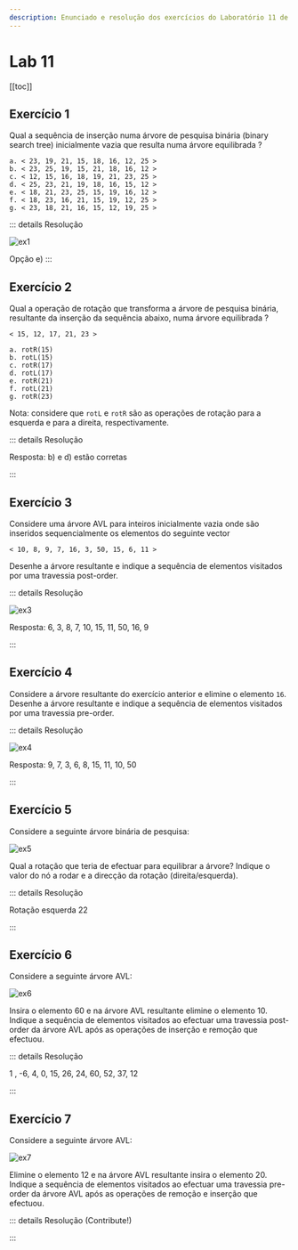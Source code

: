 ```yaml
---
description: Enunciado e resolução dos exercícios do Laboratório 11 de IAED
---
```


# Lab 11

[[toc]]

## Exercício 1

Qual a sequência de inserção numa árvore de pesquisa binária (binary search tree) inicialmente vazia que resulta numa árvore equilibrada ?

```
a. < 23, 19, 21, 15, 18, 16, 12, 25 >
b. < 23, 25, 19, 15, 21, 18, 16, 12 >
c. < 12, 15, 16, 18, 19, 21, 23, 25 >
d. < 25, 23, 21, 19, 18, 16, 15, 12 >
e. < 18, 21, 23, 25, 15, 19, 16, 12 >
f. < 18, 23, 16, 21, 15, 19, 12, 25 >
g. < 23, 18, 21, 16, 15, 12, 19, 25 >
```

::: details Resolução

<img src="./1111-ex1r.png" alt="ex1" class="invert-dark2">

Opção e)
:::

## Exercício 2

Qual a operação de rotação que transforma a árvore de pesquisa binária, resultante da inserção da sequência abaixo, numa árvore equilibrada ?

```
< 15, 12, 17, 21, 23 >

a. rotR(15)
b. rotL(15)
c. rotR(17)
d. rotL(17)
e. rotR(21)
f. rotL(21)
g. rotR(23)
```

Nota: considere que `rotL` e `rotR` são as operações de rotação para a esquerda e para a direita, respectivamente.

::: details Resolução

Resposta: b) e d) estão corretas

:::

## Exercício 3

Considere uma árvore AVL para inteiros inicialmente vazia onde são inseridos sequencialmente os elementos do seguinte vector

```
< 10, 8, 9, 7, 16, 3, 50, 15, 6, 11 >
```

Desenhe a árvore resultante e indique a sequência de elementos visitados por uma travessia post-order.

::: details Resolução

<img src="./1111-ex3r.png" alt="ex3" class="invert-dark2">

Resposta: 6, 3, 8, 7, 10, 15, 11, 50, 16, 9

:::

## Exercício 4

Considere a árvore resultante do exercício anterior e elimine o elemento `16`.\
 Desenhe a árvore resultante e indique a sequência de elementos visitados por uma travessia pre-order.

::: details Resolução

<img src="./1111-ex4r.png" alt="ex4" class="invert-dark2">

Resposta: 9, 7, 3, 6, 8, 15, 11, 10, 50

:::

## Exercício 5

Considere a seguinte árvore binária de pesquisa:

<img src="./1111-ex5.jpg" alt="ex5" class="invert-dark2">

Qual a rotação que teria de efectuar para equilibrar a árvore? Indique o valor do nó a rodar e a direcção da rotação (direita/esquerda).

::: details Resolução

Rotação esquerda 22

:::

## Exercício 6

Considere a seguinte árvore AVL:

<img src="./1111-ex6.jpg" alt="ex6" class="invert-dark2">

Insira o elemento 60 e na árvore AVL resultante elimine o elemento 10.\
Indique a sequência de elementos visitados ao efectuar uma travessia post-order da árvore AVL após as operações de inserção e remoção que efectuou.

::: details Resolução

1 , -6, 4, 0, 15, 26, 24, 60, 52, 37, 12

:::

## Exercício 7

Considere a seguinte árvore AVL:

<img src="./1111-ex7.jpg" alt="ex7" class="invert-dark2">

Elimine o elemento 12 e na árvore AVL resultante insira o elemento 20.\
Indique a sequência de elementos visitados ao efectuar uma travessia pre-order da árvore AVL após as operações de remoção e inserção que efectuou.

::: details Resolução (Contribute!)

:::
